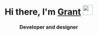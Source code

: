 <h1 align="center">Hi there, I'm <a href="https://grant.wide.su" target="_blank">Grant</a> 
<img src="https://github.com/blackcater/blackcater/raw/main/images/Hi.gif" height="32"/></h1>
<h3 align="center">Developer and designer</h3>
